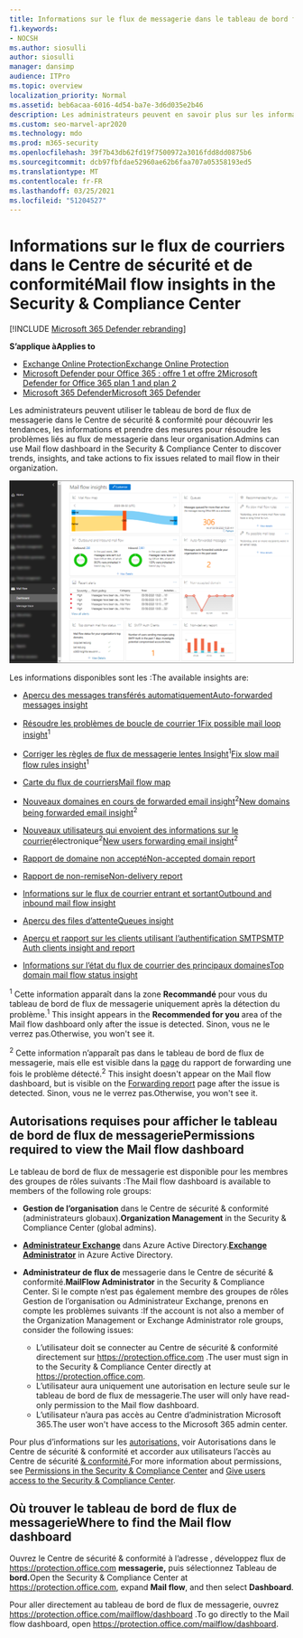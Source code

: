 ```yaml
---
title: Informations sur le flux de messagerie dans le tableau de bord flux de messagerie
f1.keywords:
- NOCSH
ms.author: siosulli
author: siosulli
manager: dansimp
audience: ITPro
ms.topic: overview
localization_priority: Normal
ms.assetid: beb6acaa-6016-4d54-ba7e-3d6d035e2b46
description: Les administrateurs peuvent en savoir plus sur les informations et les rapports disponibles dans le tableau de bord de flux de messagerie du Centre de sécurité & conformité.
ms.custom: seo-marvel-apr2020
ms.technology: mdo
ms.prod: m365-security
ms.openlocfilehash: 39f7b43db62fd19f7500972a3016fdd8dd0875b6
ms.sourcegitcommit: dcb97fbfdae52960ae62b6faa707a05358193ed5
ms.translationtype: MT
ms.contentlocale: fr-FR
ms.lasthandoff: 03/25/2021
ms.locfileid: "51204527"
---
```

# <a name="mail-flow-insights-in-the-security--compliance-center"></a><span data-ttu-id="edf3f-103">Informations sur le flux de courriers dans le Centre de sécurité et de conformité</span><span class="sxs-lookup"><span data-stu-id="edf3f-103">Mail flow insights in the Security & Compliance Center</span></span>

[!INCLUDE [Microsoft 365 Defender rebranding](../includes/microsoft-defender-for-office.md)]

<span data-ttu-id="edf3f-104">**S’applique à**</span><span class="sxs-lookup"><span data-stu-id="edf3f-104">**Applies to**</span></span>
- [<span data-ttu-id="edf3f-105">Exchange Online Protection</span><span class="sxs-lookup"><span data-stu-id="edf3f-105">Exchange Online Protection</span></span>](exchange-online-protection-overview.md)
- [<span data-ttu-id="edf3f-106">Microsoft Defender pour Office 365 : offre 1 et offre 2</span><span class="sxs-lookup"><span data-stu-id="edf3f-106">Microsoft Defender for Office 365 plan 1 and plan 2</span></span>](defender-for-office-365.md)
- [<span data-ttu-id="edf3f-107">Microsoft 365 Defender</span><span class="sxs-lookup"><span data-stu-id="edf3f-107">Microsoft 365 Defender</span></span>](../defender/microsoft-365-defender.md)

<span data-ttu-id="edf3f-108">Les administrateurs peuvent utiliser le tableau de bord de flux de messagerie dans le Centre de sécurité & conformité pour découvrir les tendances, les informations et prendre des mesures pour résoudre les problèmes liés au flux de messagerie dans leur organisation.</span><span class="sxs-lookup"><span data-stu-id="edf3f-108">Admins can use Mail flow dashboard in the Security & Compliance Center to discover trends, insights, and take actions to fix issues related to mail flow in their organization.</span></span>

![Tableau de bord flux de messagerie dans le Centre de sécurité & conformité](../../media/mail-flow-dashboard-v2.png)

<span data-ttu-id="edf3f-110">Les informations disponibles sont les :</span><span class="sxs-lookup"><span data-stu-id="edf3f-110">The available insights are:</span></span>

- [<span data-ttu-id="edf3f-111">Aperçu des messages transférés automatiquement</span><span class="sxs-lookup"><span data-stu-id="edf3f-111">Auto-forwarded messages insight</span></span>](mfi-auto-forwarded-messages-report.md)

- <span data-ttu-id="edf3f-112">[Résoudre les problèmes de boucle de courrier 1](mfi-mail-loop-insight.md)<sup></sup></span><span class="sxs-lookup"><span data-stu-id="edf3f-112">[Fix possible mail loop insight](mfi-mail-loop-insight.md)<sup>1</sup></span></span>

- <span data-ttu-id="edf3f-113">[Corriger les règles de flux de messagerie lentes Insight](mfi-slow-mail-flow-rules-insight.md)<sup>1</sup></span><span class="sxs-lookup"><span data-stu-id="edf3f-113">[Fix slow mail flow rules insight](mfi-slow-mail-flow-rules-insight.md)<sup>1</sup></span></span>

- [<span data-ttu-id="edf3f-114">Carte du flux de courriers</span><span class="sxs-lookup"><span data-stu-id="edf3f-114">Mail flow map</span></span>](mfi-mail-flow-map-report.md)

- <span data-ttu-id="edf3f-115">[Nouveaux domaines en cours de forwarded email insight](mfi-new-domains-being-forwarded-email.md)<sup>2</sup></span><span class="sxs-lookup"><span data-stu-id="edf3f-115">[New domains being forwarded email insight](mfi-new-domains-being-forwarded-email.md)<sup>2</sup></span></span>

- <span data-ttu-id="edf3f-116">[Nouveaux utilisateurs qui envoient des informations sur le courrier](mfi-new-users-forwarding-email.md)électronique<sup>2</sup></span><span class="sxs-lookup"><span data-stu-id="edf3f-116">[New users forwarding email insight](mfi-new-users-forwarding-email.md)<sup>2</sup></span></span>

- [<span data-ttu-id="edf3f-117">Rapport de domaine non accepté</span><span class="sxs-lookup"><span data-stu-id="edf3f-117">Non-accepted domain report</span></span>](mfi-non-accepted-domain-report.md)

- [<span data-ttu-id="edf3f-118">Rapport de non-remise</span><span class="sxs-lookup"><span data-stu-id="edf3f-118">Non-delivery report</span></span>](mfi-non-delivery-report.md)

- [<span data-ttu-id="edf3f-119">Informations sur le flux de courrier entrant et sortant</span><span class="sxs-lookup"><span data-stu-id="edf3f-119">Outbound and inbound mail flow insight</span></span>](mfi-outbound-and-inbound-mail-flow.md)

- [<span data-ttu-id="edf3f-120">Aperçu des files d’attente</span><span class="sxs-lookup"><span data-stu-id="edf3f-120">Queues insight</span></span>](mfi-queue-alerts-and-queues.md)

- [<span data-ttu-id="edf3f-121">Aperçu et rapport sur les clients utilisant l’authentification SMTP</span><span class="sxs-lookup"><span data-stu-id="edf3f-121">SMTP Auth clients insight and report</span></span>](mfi-smtp-auth-clients-report.md)

- [<span data-ttu-id="edf3f-122">Informations sur l’état du flux de courrier des principaux domaines</span><span class="sxs-lookup"><span data-stu-id="edf3f-122">Top domain mail flow status insight</span></span>](mfi-domain-mail-flow-status-insight.md)

<span data-ttu-id="edf3f-123"><sup>1</sup> Cette information apparaît dans la zone **Recommandé** pour vous du tableau de bord de flux de messagerie uniquement après la détection du problème.</span><span class="sxs-lookup"><span data-stu-id="edf3f-123"><sup>1</sup> This insight appears in the **Recommended for you** area of the Mail flow dashboard only after the issue is detected.</span></span> <span data-ttu-id="edf3f-124">Sinon, vous ne le verrez pas.</span><span class="sxs-lookup"><span data-stu-id="edf3f-124">Otherwise, you won't see it.</span></span>

<span data-ttu-id="edf3f-125"><sup>2</sup> Cette information n’apparaît pas dans le tableau de bord de flux de messagerie, mais elle est visible dans la [page](view-mail-flow-reports.md#forwarding-report) du rapport de forwarding une fois le problème détecté.</span><span class="sxs-lookup"><span data-stu-id="edf3f-125"><sup>2</sup> This insight doesn't appear on the Mail flow dashboard, but is visible on the [Forwarding report](view-mail-flow-reports.md#forwarding-report) page after the issue is detected.</span></span> <span data-ttu-id="edf3f-126">Sinon, vous ne le verrez pas.</span><span class="sxs-lookup"><span data-stu-id="edf3f-126">Otherwise, you won't see it.</span></span>

## <a name="permissions-required-to-view-the-mail-flow-dashboard"></a><span data-ttu-id="edf3f-127">Autorisations requises pour afficher le tableau de bord de flux de messagerie</span><span class="sxs-lookup"><span data-stu-id="edf3f-127">Permissions required to view the Mail flow dashboard</span></span>

<span data-ttu-id="edf3f-128">Le tableau de bord de flux de messagerie est disponible pour les membres des groupes de rôles suivants :</span><span class="sxs-lookup"><span data-stu-id="edf3f-128">The Mail flow dashboard is available to members of the following role groups:</span></span>

- <span data-ttu-id="edf3f-129">**Gestion de l’organisation** dans le Centre de sécurité & conformité (administrateurs globaux).</span><span class="sxs-lookup"><span data-stu-id="edf3f-129">**Organization Management** in the Security & Compliance Center (global admins).</span></span>

- <span data-ttu-id="edf3f-130">**[Administrateur Exchange](/azure/active-directory/users-groups-roles/directory-assign-admin-roles#exchange-administrator)** dans Azure Active Directory.</span><span class="sxs-lookup"><span data-stu-id="edf3f-130">**[Exchange Administrator](/azure/active-directory/users-groups-roles/directory-assign-admin-roles#exchange-administrator)** in Azure Active Directory.</span></span>

- <span data-ttu-id="edf3f-131">**Administrateur de flux de** messagerie dans le Centre de sécurité & conformité.</span><span class="sxs-lookup"><span data-stu-id="edf3f-131">**MailFlow Administrator** in the Security & Compliance Center.</span></span> <span data-ttu-id="edf3f-132">Si le compte n’est pas également membre des groupes de rôles Gestion de l’organisation ou Administrateur Exchange, prenons en compte les problèmes suivants :</span><span class="sxs-lookup"><span data-stu-id="edf3f-132">If the account is not also a member of the Organization Management or Exchange Administrator role groups, consider the following issues:</span></span>
  - <span data-ttu-id="edf3f-133">L’utilisateur doit se connecter au Centre de sécurité & conformité directement sur <https://protection.office.com> .</span><span class="sxs-lookup"><span data-stu-id="edf3f-133">The user must sign in to the Security & Compliance Center directly at <https://protection.office.com>.</span></span>
  - <span data-ttu-id="edf3f-134">L’utilisateur aura uniquement une autorisation en lecture seule sur le tableau de bord de flux de messagerie.</span><span class="sxs-lookup"><span data-stu-id="edf3f-134">The user will only have read-only permission to the Mail flow dashboard.</span></span>
  - <span data-ttu-id="edf3f-135">L’utilisateur n’aura pas accès au Centre d’administration Microsoft 365.</span><span class="sxs-lookup"><span data-stu-id="edf3f-135">The user won't have access to the Microsoft 365 admin center.</span></span>

<span data-ttu-id="edf3f-136">Pour plus d’informations sur les [autorisations,](permissions-in-the-security-and-compliance-center.md) voir Autorisations dans le Centre de sécurité & conformité et accorder aux utilisateurs l’accès au Centre de sécurité [& conformité.](grant-access-to-the-security-and-compliance-center.md)</span><span class="sxs-lookup"><span data-stu-id="edf3f-136">For more information about permissions, see [Permissions in the Security & Compliance Center](permissions-in-the-security-and-compliance-center.md) and [Give users access to the Security & Compliance Center](grant-access-to-the-security-and-compliance-center.md).</span></span>

## <a name="where-to-find-the-mail-flow-dashboard"></a><span data-ttu-id="edf3f-137">Où trouver le tableau de bord de flux de messagerie</span><span class="sxs-lookup"><span data-stu-id="edf3f-137">Where to find the Mail flow dashboard</span></span>

<span data-ttu-id="edf3f-138">Ouvrez le Centre de sécurité & conformité à l’adresse , développez flux de <https://protection.office.com> **messagerie,** puis sélectionnez Tableau de **bord.**</span><span class="sxs-lookup"><span data-stu-id="edf3f-138">Open the Security & Compliance Center at <https://protection.office.com>, expand **Mail flow**, and then select **Dashboard**.</span></span>

<span data-ttu-id="edf3f-139">Pour aller directement au tableau de bord de flux de messagerie, ouvrez <https://protection.office.com/mailflow/dashboard> .</span><span class="sxs-lookup"><span data-stu-id="edf3f-139">To go directly to the Mail flow dashboard, open <https://protection.office.com/mailflow/dashboard>.</span></span>